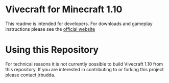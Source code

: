 Vivecraft for Minecraft 1.10
=========

This readme is intended for developers. For downloads and gameplay instructions please see the [official website](http://www.vivecraft.org/)


Using this Repository
========

For technical reasons it is not currently possible to build Vivecraft 1.10 from this repository. If you are interested in contributing to or forking this project please contact jrbudda. 
